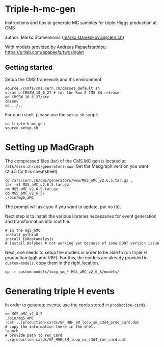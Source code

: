 # Triple-h-mc-gen
Instructions and tips to generate MC samples for triple Higgs production at CMS

author: Marko Stamenkovic (marko.stamenkovic@cern.ch)

With models provided by Andreas Papaefstathiou: https://gitlab.com/apapaefs/twosinglet

## Getting started

Setup the CMS framework and it's environment

```
source /cvmfs/cms.cern.ch/cmsset_default.sh
scram p CMSSW_10_6_27 # for the Run 2 CMS SW release
cd CMSSW_10_6_27/src
cmsenv
cd ../..
```

For each shell, please use the `setup.sh` script:

```
cd triple-h-mc-gen
source setup.sh
```

# Setting up MadGraph

The compressed files (tar) of the CMS MC gen is located at `/afs/cern.ch/cms/generators/www`. Get the Madgraph version you want (2.6.5 for this cheatsheet). 

```
cp /afs/cern.ch/cms/generators/www/MG5_aMC_v2.6.5.tar.gz .
tar -xf MG5_aMC_v2.6.5.tar.gz
rm MG5_aMC_v2.6.5.tar.gz
cd MG5_aMC_v2_6_5/
./bin/mg5_aMC
```

The prompt will ask you if you want to update, put no (n). 

Next step is to install the various libraries necessaries for event generation and transformation into root file. 

```
# in the mg5_aMC 
install pythia8
install ExRootAnalysis
# install Delphes # not working yet because of some ROOT version issue
```

Next, one needs to setup the models in order to be able to run triple H production (ggF and VBF). For this, the models are already provided in `custom-models`, copy them in the right location.

```
cp -r custom-models/loop_sm_* MG5_aMC_v2_6_5/models/
```

# Generating triple H events
In order to generate events, use the cards stored in `production-cards`. 

```
cd MG5_aMC_v2_6_5
./bin/mg5_aMC
!cat ../production-cards/GF_HHH_SM_loop_sm_c3d4_proc_card.dat
# copy the information there in the shell
launch
# provide path to run_card
../production-cards/GF_HHH_SM_loop_sm_c3d4_run_card.dat
```


